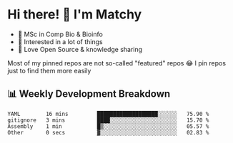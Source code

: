 # Hi there! 👋 I'm Matchy

- 🧬 MSc in Comp Bio & Bioinfo
- 🎈 Interested in a lot of things
- 💜 Love Open Source & knowledge sharing

Most of my pinned repos are not so-called "featured" repos 😂 I pin repos just to find them more easily

## 📊 Weekly Development Breakdown

<!--START_SECTION:waka-->

```text
YAML        16 mins         ███████████████████░░░░░░   75.90 %
gitignore   3 mins          ████░░░░░░░░░░░░░░░░░░░░░   15.70 %
Assembly    1 min           █▒░░░░░░░░░░░░░░░░░░░░░░░   05.57 %
Other       0 secs          ▓░░░░░░░░░░░░░░░░░░░░░░░░   02.83 %
```

<!--END_SECTION:waka-->
